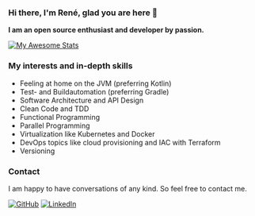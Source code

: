 ### Hi there, I'm René, glad you are here 👋

**I am an open source enthusiast and developer by passion.**

[![My Awesome Stats](https://awesome-github-stats.azurewebsites.net/user-stats/BarbieCue?cardType=github&theme=github&preferLogin=false)](https://git.io/awesome-stats-card)


### My interests and in-depth skills

- Feeling at home on the JVM (preferring Kotlin)
- Test- and Buildautomation (preferring Gradle)
- Software Architecture and API Design
- Clean Code and TDD
- Functional Programming
- Parallel Programming
- Virtualization like Kubernetes and Docker
- DevOps topics like cloud provisioning and IAC with Terraform
- Versioning


### Contact

I am happy to have conversations of any kind. So feel free to contact me.

[![GitHub](https://img.shields.io/github/followers/barbiecue.svg?label=GitHub&style=social)](https://github.com/BarbieCue)
[![LinkedIn](https://img.shields.io/badge/LinkedIn--_.svg?style=social&logo=linkedin)](https://de.linkedin.com/in/ren%C3%A9-knop-212018232)
